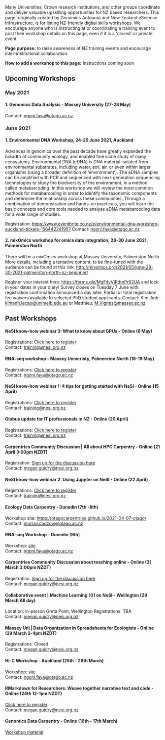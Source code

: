 Many Universities, Crown research institutions, and other groups coordinate and deliver valuable upskilling opportunities for NZ based researchers. This page, originally created by Genomics Aotearoa and New Zealand eScience Infrastructure, is for listing NZ-friendly digital skills workshops. We encourage anyone who is instructing at or coordinating a training event to post their workshop details on this page, even if it is a 'closed' or private event.  

**Page purpose:** to raise awareness of NZ training events and encourage inter-institutional collaboration.

**How to add a workshop to this page:** Instructions coming soon

## Upcoming Workshops

### May 2021
#### 1. Genomics Data Analysis - Massey University (27-28 May)
Contact: ngoni.faya@otago.ac.nz

### June 2021
#### 1. Environmental DNA Workshop, 24-25 June 2021, Auckland
Advances in genomics over the past decade have greatly expanded the breadth of community ecology, and enabled fine scale study of many ecosystems. Environmental DNA (eDNA) is DNA material isolated from environmental substrates, including water, soil, air, or even within larger organisms (using a broader definition of ‘environment’). The eDNA samples can be amplified with PCR and sequenced with next-generation sequencing technologies to study the biodiversity of the environment, in a method called metabarcoding. In this workshop we will review the most common methods for metabarcoding in order to identify the taxonomic components and determine the relationship across these communities. Through a combination of demonstration and hands-on practicals, you will learn the basic concepts and core tools needed to analyse eDNA metabarcoding data for a wide range of studies.
 
Registration: https://www.eventbrite.co.nz/e/environmental-dna-workshop-auckland-tickets-156442241957
Contact: ngoni.faya@otago.ac.nz
 
 #### 2. mixOmics workshop for omics data integration, 28-30 June 2021, Palmerston North
There will be a mixOmics workshop at Massey University, Palmerston North. More details, including a tentative content, to be fine-tuned with the audience can be found at this link: http://mixomics.org/2021/05/june-28-30-2021-palmerston-north-nz-beginner/ 
 
Register your interest here: https://forms.gle/MgFdvVjRdtnPr92UA and lock in your dates in your diary! 
Survey closes on Tuesday 7 June with registration confirmation announced a day later. Partial or total registration fee waivers available to selected PhD student applicants.
Contact: Kim-Anh: kimanh.lecao@unimelb.edu.au or Matthieu: M.Vignes@massey.ac.nz
 
## Past Workshops

#### NeSI know-how webinar 3: What to know about GPUs - Online (6 May)
Registrations: <a href="https://www.eventbrite.co.nz/e/149790941739">Click here to register</a> <br>
Contact: training@nesi.org.nz <br>

#### RNA-seq workshop - Massey Univeristy, Palmerston North (18-19 May)
Registrations: <a href="https://www.eventbrite.co.nz/e/rna-seq-workshop-massey-tickets-149969341337">Click here to register</a> <br>
Contact: ngoni.faya@otago.ac.nz <br>


#### NeSI know-how webinar 1: 4 tips for getting started with NeSI - Online (15 April)
Registrations: <a href="https://www.eventbrite.co.nz/e/148698369827">Click here to register</a> <br>
Contact: training@nesi.org.nz <br>

#### Globus update for IT professionals in NZ - Online (20 April)
Registrations: <a href="https://www.eventbrite.co.nz/e/148843052577">Click here to register</a> <br>
Contact: training@nesi.org.nz <br>

#### Carpentries Community Discussion | All about HPC Carpentry  - Online (21 April 3:00pm NZDT)
Registration: <a href="https://pad.carpentries.org/community-discussions">Sign up for the discussion here</a> <br>
Contact: megan.guidry@nesi.org.nz <br>

#### NeSI know-how webinar 2: Using Jupyter on NeSI - Online (22 April)
Registrations: <a href="https://www.eventbrite.co.nz/e/149787256717">Click here to register</a> <br>
Contact: training@nesi.org.nz <br>

#### Ecology Data Carpentry - Dunedin (7th -8th)
Workshop site: https://otagocarpentries.github.io/2021-04-07-otago/ <br>
Contact: murray.cadzow@otago.ac.nz <br>

#### RNA-seq Workshop - Dunedin (9th)
Workshop: <a href="https://github.com/GenomicsAotearoa/RNA-seq-workshop">site</a> <br>
Contact: ngoni.faya@otago.ac.nz <br>

#### Carpentries Community Discussion about teaching online - Online (31 March 3:00pm NZDT)
Registration: <a href="https://pad.carpentries.org/community-discussions">Sign up for the discussion here</a> <br>
Contact: megan.guidry@nesi.org.nz <br>

#### Collaborative event | Machine Learning 101 on NeSI - Wellington (29 March All day)
Location: in-person Greta Point, Wellington
Registrations: TBA <br>
Contact: megan.guidry@nesi.org.nz <br>

#### Massey Uni | Data Organization in Spreadsheets for Ecologists - Online (29 March 2-4pm NZDT)
Registrations: Closed <br>
Contact: megan.guidry@nesi.org.nz <br>

#### Hi-C Workshop - Auckland (25th - 26th March)
Workshop: <a href="https://github.com/GenomicsAotearoa/Hi-C-workshop">site</a> <br>
Contact: ngoni.faya@otago.ac.nz <br>

#### RMarkdown for Researchers: Weave together narrative text and code - Online (24th 12-1pm NZDT)
<a href="https://www.eventbrite.co.nz/e/rmarkdown-for-researchers-weave-together-narrative-text-and-code-registration-144069029345">Click here to register</a> <br>
Contact: megan.guidry@nesi.org.nz <br>

#### Genomics Data Carpentry - Online (16th - 17th March)
<a href="https://datacarpentry.org/genomics-workshop/">Workshop material</a>

<!--- {% for event in site.data.events %}
<h4>{{ event.name }} ({{ event.date }})</h4>
{{ event.description }}
{% endfor %} --->
